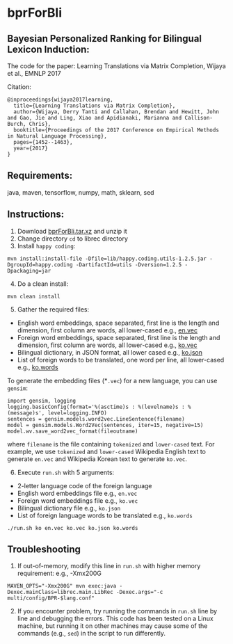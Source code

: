 # bprForBli
## Bayesian Personalized Ranking for Bilingual Lexicon Induction:

The code for the paper: Learning Translations via Matrix Completion, Wijaya et al., EMNLP 2017

Citation:

```
@inproceedings{wijaya2017learning,
  title={Learning Translations via Matrix Completion},
  author={Wijaya, Derry Tanti and Callahan, Brendan and Hewitt, John and Gao, Jie and Ling, Xiao and Apidianaki, Marianna and Callison-Burch, Chris},
  booktitle={Proceedings of the 2017 Conference on Empirical Methods in Natural Language Processing},
  pages={1452--1463},
  year={2017}
}
```

## Requirements:

java, maven, tensorflow, numpy, math, sklearn, sed

## Instructions:
1. Download [bprForBli.tar.xz](https://www.seas.upenn.edu/~derry/bprForBli.tar.xz) and unzip it
2. Change directory `cd` to librec directory
3. Install `happy coding`:
```
mvn install:install-file -Dfile=lib/happy.coding.utils-1.2.5.jar -DgroupId=happy.coding -DartifactId=utils -Dversion=1.2.5 -Dpackaging=jar
```
4. Do a clean install: 
```
mvn clean install
```
5. Gather the required files:
* English word embeddings, space separated, first line is the length and dimension, first column are words, all lower-cased e.g., [en.vec](https://www.seas.upenn.edu/~derry/en.vec)
* Foreign word embeddings, space separated, first line is the length and dimension, first column are words, all lower-cased e.g., [ko.vec](https://www.seas.upenn.edu/~derry/ko.vec)
* Bilingual dictionary, in JSON format, all lower cased e.g., [ko.json](https://www.seas.upenn.edu/~derry/ko.json)
* List of foreign words to be translated, one word per line, all lower-cased e.g., [ko.words](https://www.seas.upenn.edu/~derry/ko.words)

To generate the embedding files (\*`.vec`) for a new language, you can use `gensim`: 
```
import gensim, logging
logging.basicConfig(format='%(asctime)s : %(levelname)s : %(message)s', level=logging.INFO)
sentences = gensim.models.word2vec.LineSentence(filename)
model = gensim.models.Word2Vec(sentences, iter=15, negative=15)
model.wv.save_word2vec_format(fileoutname)
```
where `filename` is the file containing `tokenized` and `lower-cased` text. For example, we use `tokenized` and `lower-cased` Wikipedia English text to generate `en.vec` and Wikipedia Korean text to generate `ko.vec`.

6. Execute `run.sh` with 5 arguments: 
* 2-letter language code of the foreign language
* English word embeddings file e.g., `en.vec`
* Foreign word embeddings file e.g., `ko.vec`
* Bilingual dictionary file e.g., `ko.json`
* List of foreign language words to be translated e.g., `ko.words`
```
./run.sh ko en.vec ko.vec ko.json ko.words
```

## Troubleshooting
1. If out-of-memory, modify this line in `run.sh` with higher memory requirement: e.g., -Xmx200G
```
MAVEN_OPTS="-Xmx200G" mvn exec:java -Dexec.mainClass=librec.main.LibRec -Dexec.args="-c multi/config/BPR-$lang.conf"
```
2. If you encounter problem, try running the commands in `run.sh` line by line and debugging the errors. This code has been tested on a Linux machine, but running it on other machines may cause some of the commands (e.g., `sed`) in the script to run differently. 

